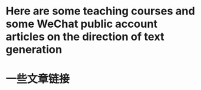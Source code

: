 Here are some teaching courses and some WeChat public account articles on the direction of text generation
==
一些文章链接
======
